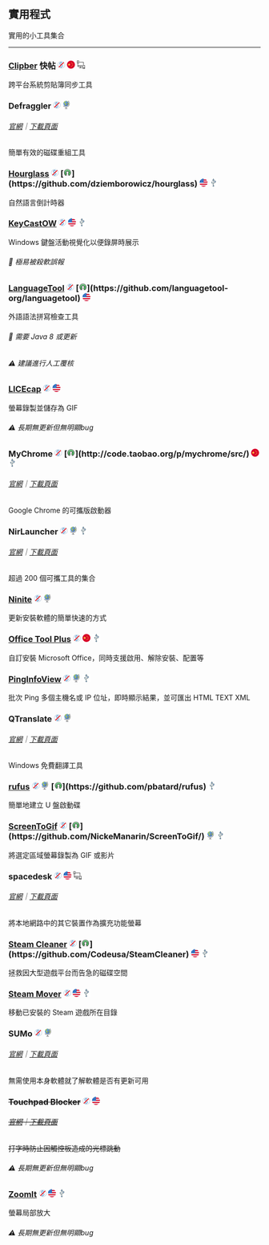 ## 實用程式

實用的小工具集合

---

### [Clipber](http://clipber.com/clipber/) 快帖 ![](../assets/free.png) ![](../assets/china.png) ![](../assets/multi_platform.png)

跨平台系統剪貼簿同步工具

### Defraggler ![](../assets/free.png) ![](../assets/earth-globe.png)

###### [官網](https://www.piriform.com/defraggler)｜[下載頁面](https://www.piriform.com/defraggler/download)

簡單有效的磁碟重組工具

### [Hourglass](https://chris.dziemborowicz.com/apps/hourglass/) ![](../assets/free.png) [![](../assets/open-source-icon.png "MIT@GitHub: https://github.com/dziemborowicz/hourglass")](https://github.com/dziemborowicz/hourglass) ![](../assets/united-states.png) ![](../assets/usb.png)

自然語言倒計時器

### [KeyCastOW](https://brookhong.github.io/2014/04/28/keycast-on-windows.html) ![](../assets/free.png) ![](../assets/united-states.png) ![](../assets/usb.png)

Windows 鍵盤活動視覺化以便錄屏時展示

###### 📌 極易被殺軟誤報

### [LanguageTool](https://languagetool.org/) ![](../assets/free.png) [![](../assets/open-source-icon.png "LGPL 2.1+@GitHub: https://github.com/languagetool-org/languagetool")](https://github.com/languagetool-org/languagetool) ![](../assets/united-states.png)

外語語法拼寫檢查工具

###### 📌 需要 Java 8 或更新

###### ⚠ 建議進行人工覆核

### [LICEcap](http://www.cockos.com/licecap/) ![](../assets/free.png) ![](../assets/united-states.png)

螢幕錄製並儲存為 GIF

###### ⚠ 長期無更新但無明顯bug

### MyChrome ![](../assets/free.png) [![](../assets/open-source-icon.png "NO LICENSE@TaoCode: http://code.taobao.org/p/mychrome/src/")](http://code.taobao.org/p/mychrome/src/) ![](../assets/china.png) ![](../assets/usb.png)

###### [官網](http://bbs.kafan.cn/thread-1725205-1-1.html)｜[下載頁面](http://code.taobao.org/p/mychrome/src/trunk/release/)

Google Chrome 的可攜版啟動器

### NirLauncher ![](../assets/free.png) ![](../assets/earth-globe.png) ![](../assets/usb.png)

###### [官網](http://launcher.nirsoft.net/)｜[下載頁面](http://launcher.nirsoft.net/downloads/index.html)

超過 200 個可攜工具的集合

### [Ninite](https://ninite.com/) ![](../assets/free.png) ![](../assets/earth-globe.png)

更新安裝軟體的簡單快速的方式

### [Office Tool Plus](https://www.landian.la/click/OfficeToolPlus.html) ![](../assets/free.png) ![](../assets/china.png) ![](../assets/usb.png)

自訂安裝 Microsoft Office，同時支援啟用、解除安裝、配置等

### [PingInfoView](http://www.nirsoft.net/utils/multiple_ping_tool.html) ![](../assets/free.png) ![](../assets/earth-globe.png) ![](../assets/usb.png)

批次 Ping 多個主機名或 IP 位址，即時顯示結果，並可匯出 HTML TEXT XML

### QTranslate ![](../assets/free.png) ![](../assets/earth-globe.png)

###### [官網](https://quest-app.appspot.com/)｜[下載頁面](https://quest-app.appspot.com/download)

Windows 免費翻譯工具

### [rufus](http://rufus.akeo.ie/) ![](../assets/free.png) ![](../assets/earth-globe.png) [![](../assets/open-source-icon.png "GPL3.0@GitHub: https://github.com/pbatard/rufus")](https://github.com/pbatard/rufus) ![](../assets/usb.png)

簡單地建立 U 盤啟動碟

### [ScreenToGif](http://www.screentogif.com/) ![](../assets/free.png) [![](../assets/open-source-icon.png "Microsoft Public License@GitHub: https://github.com/NickeManarin/ScreenToGif/")](https://github.com/NickeManarin/ScreenToGif/) ![](../assets/earth-globe.png) ![](../assets/usb.png)

將選定區域螢幕錄製為 GIF 或影片

### spacedesk ![](../assets/free.png) ![](../assets/united-states.png) ![](../assets/multi_platform.png)

###### [官網](http://www.spacedesk.net/)｜[下載頁面](http://spacedesk.ph/download/)

將本地網路中的其它裝置作為擴充功能螢幕

### [Steam Cleaner](https://github.com/Codeusa/SteamCleaner) ![](../assets/free.png) [![](../assets/open-source-icon.png "GPL 3.0@GitHub: https://github.com/Codeusa/SteamCleaner")](https://github.com/Codeusa/SteamCleaner) ![](../assets/united-states.png) ![](../assets/usb.png)

拯救因大型遊戲平台而告急的磁碟空間

### [Steam Mover](http://www.traynier.com/software/steammover) ![](../assets/free.png) ![](../assets/united-states.png) ![](../assets/usb.png)

移動已安裝的 Steam 遊戲所在目錄

### SUMo ![](../assets/free.png) ![](../assets/earth-globe.png)

###### [官網](http://www.kcsoftwares.com/?sumo)｜[下載頁面](http://www.kcsoftwares.com/?download)

無需使用本身軟體就了解軟體是否有更新可用

### ~~Touchpad Blocker~~ ![](../assets/free.png) ![](../assets/united-states.png)

###### [~~官網~~](http://touchpad-blocker.com/)~~｜~~[~~下載頁面~~](http://touchpad-blocker.com/download/)

~~打字時防止因觸控板造成的光標跳動~~

###### ⚠ 長期無更新但無明顯bug

### [ZoomIt](https://technet.microsoft.com/en-us/sysinternals/zoomit.aspx) ![](../assets/free.png) ![](../assets/united-states.png) ![](../assets/usb.png)

螢幕局部放大

###### ⚠ 長期無更新但無明顯bug
